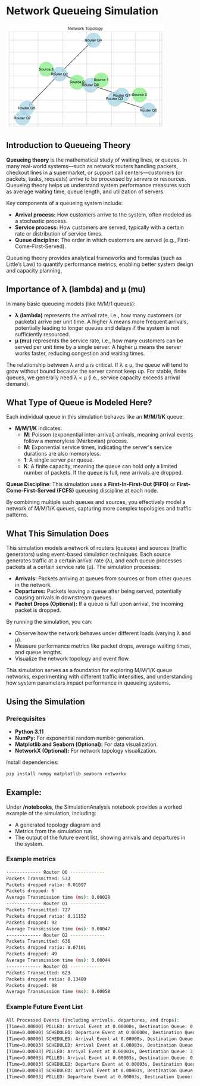# Network Queueing Simulation

![Network Topology](docs/topology.png)

## Introduction to Queueing Theory

**Queueing theory** is the mathematical study of waiting lines, or queues. In many real-world systems—such as network routers handling packets, checkout lines in a supermarket, or support call centers—customers (or packets, tasks, requests) arrive to be processed by servers or resources. Queueing theory helps us understand system performance measures such as average waiting time, queue length, and utilization of servers.

Key components of a queueing system include:
- **Arrival process:** How customers arrive to the system, often modeled as a stochastic process.
- **Service process:** How customers are served, typically with a certain rate or distribution of service times.
- **Queue discipline:** The order in which customers are served (e.g., First-Come-First-Served).

Queueing theory provides analytical frameworks and formulas (such as Little’s Law) to quantify performance metrics, enabling better system design and capacity planning.

## Importance of λ (lambda) and μ (mu)

In many basic queueing models (like M/M/1 queues):
- **λ (lambda)** represents the arrival rate, i.e., how many customers (or packets) arrive per unit time. A higher λ means more frequent arrivals, potentially leading to longer queues and delays if the system is not sufficiently resourced.
- **μ (mu)** represents the service rate, i.e., how many customers can be served per unit time by a single server. A higher μ means the server works faster, reducing congestion and waiting times.

The relationship between λ and μ is critical. If λ ≥ μ, the queue will tend to grow without bound because the server cannot keep up. For stable, finite queues, we generally need λ < μ (i.e., service capacity exceeds arrival demand).

## What Type of Queue is Modeled Here?

Each individual queue in this simulation behaves like an **M/M/1/K** queue:

- **M/M/1/K** indicates:
  - **M**: Poisson (exponential inter-arrival) arrivals, meaning arrival events follow a memoryless (Markovian) process.
  - **M**: Exponential service times, indicating the server's service durations are also memoryless.
  - **1**: A single server per queue.
  - **K**: A finite capacity, meaning the queue can hold only a limited number of packets. If the queue is full, new arrivals are dropped.

**Queue Discipline**: This simulation uses a **First-In-First-Out (FIFO)** or **First-Come-First-Served (FCFS)** queueing discipline at each node.

By combining multiple such queues and sources, you effectively model a network of M/M/1/K queues, capturing more complex topologies and traffic patterns.

## What This Simulation Does

This simulation models a network of routers (queues) and sources (traffic generators) using event-based simulation techniques. Each source generates traffic at a certain arrival rate (λ), and each queue processes packets at a certain service rate (μ). The simulation processes:

- **Arrivals:** Packets arriving at queues from sources or from other queues in the network.
- **Departures:** Packets leaving a queue after being served, potentially causing arrivals in downstream queues.
- **Packet Drops (Optional):** If a queue is full upon arrival, the incoming packet is dropped.

By running the simulation, you can:
- Observe how the network behaves under different loads (varying λ and μ).
- Measure performance metrics like packet drops, average waiting times, and queue lengths.
- Visualize the network topology and event flow.

This simulation serves as a foundation for exploring M/M/1/K queue networks, experimenting with different traffic intensities, and understanding how system parameters impact performance in queueing systems.

## Using the Simulation

### Prerequisites

- **Python 3.11**
- **NumPy:** For exponential random number generation.
- **Matplotlib and Seaborn (Optional):** For data visualization.
- **NetworkX (Optional):** For network topology visualization.

Install dependencies:
```bash
pip install numpy matplotlib seaborn networkx
```

## Example:

Under **/notebooks**, the SimulationAnalysis notebook provides a worked example of the simulation, including:
- A generated topology diagram and 
- Metrics from the simulation run
- The output of the future event list, showing arrivals and departures in the system.

### Example metrics
```bash
------------- Router Q0 -------------
Packets Transmitted: 533
Packets dropped ratio: 0.01097
Packets dropped: 6
Average Transmission time (ms): 0.00028
------------- Router Q1 -------------
Packets Transmitted: 727
Packets dropped ratio: 0.11152
Packets dropped: 92
Average Transmission time (ms): 0.00047
------------- Router Q2 -------------
Packets Transmitted: 636
Packets dropped ratio: 0.07101
Packets dropped: 49
Average Transmission time (ms): 0.00044
------------- Router Q3 -------------
Packets Transmitted: 623
Packets dropped ratio: 0.13480
Packets dropped: 98
Average Transmission time (ms): 0.00058
```

### Example Future Event List

```bash
All Processed Events (including arrivals, departures, and drops):
[Time=0.00000] POLLED: Arrival Event at 0.00000s, Destination Queue: 0, Origin: Source 0
[Time=0.00000] SCHEDULED: Departure Event at 0.00000s, Destination Queue: 0, Origin: Router Q0
[Time=0.00000] SCHEDULED: Arrival Event at 0.00000s, Destination Queue: 0, Origin: Source 0
[Time=0.00003] SCHEDULED: Arrival Event at 0.00003s, Destination Queue: 3, Origin: Router Q1
[Time=0.00003] POLLED: Arrival Event at 0.00003s, Destination Queue: 3, Origin: Router Q1
[Time=0.00003] POLLED: Arrival Event at 0.00003s, Destination Queue: 0, Origin: Source 1
[Time=0.00003] SCHEDULED: Departure Event at 0.00003s, Destination Queue: 0, Origin: Router Q0
[Time=0.00003] SCHEDULED: Arrival Event at 0.00003s, Destination Queue: 0, Origin: Source 1
[Time=0.00003] POLLED: Departure Event at 0.00003s, Destination Queue: 2, Origin: Router Q2
```